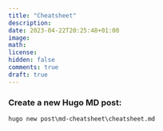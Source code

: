 ```yaml
---
title: "Cheatsheet"
description: 
date: 2023-04-22T20:25:48+01:00
image: 
math: 
license: 
hidden: false
comments: true
draft: true
---
```


### Create a new Hugo MD post: 
`hugo new post\md-cheatsheet\cheatsheet.md`